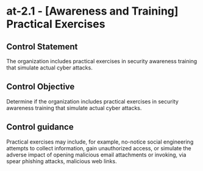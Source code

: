 # at-2.1 - \[Awareness and Training\] Practical Exercises

## Control Statement

The organization includes practical exercises in security awareness training that simulate actual cyber attacks.

## Control Objective

Determine if the organization includes practical exercises in security awareness training that simulate actual cyber attacks.

## Control guidance

Practical exercises may include, for example, no-notice social engineering attempts to collect information, gain unauthorized access, or simulate the adverse impact of opening malicious email attachments or invoking, via spear phishing attacks, malicious web links.

